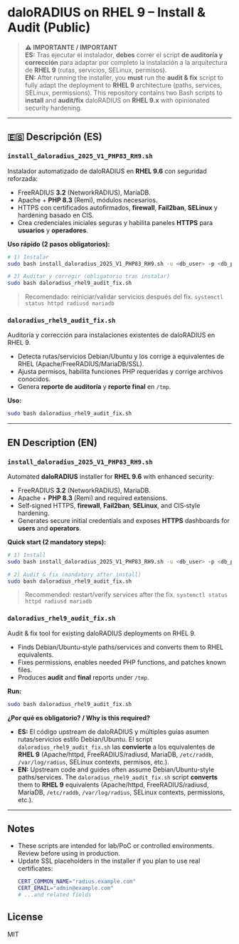 # daloRADIUS on RHEL 9 – Install & Audit (Public)

> **⚠️ IMPORTANTE / IMPORTANT**  
> **ES:** Tras ejecutar el instalador, **debes** correr el script **de auditoría y corrección** para adaptar por completo la instalación a la arquitectura de **RHEL 9** (rutas, servicios, SELinux, permisos).  
> **EN:** After running the installer, you **must** run the **audit & fix** script to fully adapt the deployment to **RHEL 9** architecture (paths, services, SELinux, permissions).
This repository contains two Bash scripts to **install** and **audit/fix** daloRADIUS on **RHEL 9.x** with opinionated security hardening.

---

## 🇪🇸 Descripción (ES)

### `install_daloradius_2025_V1_PHP83_RH9.sh`
Instalador automatizado de daloRADIUS en **RHEL 9.6** con seguridad reforzada:
- FreeRADIUS **3.2** (NetworkRADIUS), MariaDB.
- Apache + **PHP 8.3** (Remi), módulos necesarios.
- HTTPS con certificados autofirmados, **firewall**, **Fail2ban**, **SELinux** y hardening basado en CIS.
- Crea credenciales iniciales seguras y habilita paneles **HTTPS** para **usuarios** y **operadores**.

**Uso rápido (2 pasos obligatorios):**
```bash
# 1) Instalar
sudo bash install_daloradius_2025_V1_PHP83_RH9.sh -u <db_user> -p <db_pass> -s <db_schema>

# 2) Auditar y corregir (obligatorio tras instalar)
sudo bash daloradius_rhel9_audit_fix.sh
```
> Recomendado: reiniciar/validar servicios después del fix.
> `systemctl status httpd radiusd mariadb`

### `daloradius_rhel9_audit_fix.sh`
Auditoría y corrección para instalaciones existentes de daloRADIUS en RHEL 9.
- Detecta rutas/servicios Debian/Ubuntu y los corrige a equivalentes de RHEL (Apache/FreeRADIUS/MariaDB/SSL).
- Ajusta permisos, habilita funciones PHP requeridas y corrige archivos conocidos.
- Genera **reporte de auditoría** y **reporte final** en `/tmp`.

**Uso:**
```bash
sudo bash daloradius_rhel9_audit_fix.sh
```

---

## EN Description (EN)

### `install_daloradius_2025_V1_PHP83_RH9.sh`
Automated **daloRADIUS** installer for **RHEL 9.6** with enhanced security:
- FreeRADIUS **3.2** (NetworkRADIUS), MariaDB.
- Apache + **PHP 8.3** (Remi) and required extensions.
- Self‑signed HTTPS, **firewall**, **Fail2ban**, **SELinux**, and CIS‑style hardening.
- Generates secure initial credentials and exposes **HTTPS** dashboards for **users** and **operators**.

**Quick start (2 mandatory steps):**
```bash
# 1) Install
sudo bash install_daloradius_2025_V1_PHP83_RH9.sh -u <db_user> -p <db_pass> -s <db_schema>

# 2) Audit & fix (mandatory after install)
sudo bash daloradius_rhel9_audit_fix.sh
```
> Recommended: restart/verify services after the fix.
> `systemctl status httpd radiusd mariadb`

### `daloradius_rhel9_audit_fix.sh`
Audit & fix tool for existing daloRADIUS deployments on RHEL 9.
- Finds Debian/Ubuntu‑style paths/services and converts them to RHEL equivalents.
- Fixes permissions, enables needed PHP functions, and patches known files.
- Produces **audit** and **final** reports under `/tmp`.

**Run:**
```bash
sudo bash daloradius_rhel9_audit_fix.sh
```

**¿Por qué es obligatorio? / Why is this required?**  
- **ES:** El código upstream de daloRADIUS y múltiples guías asumen rutas/servicios estilo Debian/Ubuntu. El script `daloradius_rhel9_audit_fix.sh` las **convierte** a los equivalentes de **RHEL 9** (Apache/httpd, FreeRADIUS/radiusd, MariaDB, `/etc/raddb`, `/var/log/radius`, SELinux contexts, permisos, etc.).  
- **EN:** Upstream code and guides often assume Debian/Ubuntu-style paths/services. The `daloradius_rhel9_audit_fix.sh` script **converts** them to **RHEL 9** equivalents (Apache/httpd, FreeRADIUS/radiusd, MariaDB, `/etc/raddb`, `/var/log/radius`, SELinux contexts, permissions, etc.).

---

## Notes
- These scripts are intended for lab/PoC or controlled environments. Review before using in production.
- Update SSL placeholders in the installer if you plan to use real certificates:
  ```bash
  CERT_COMMON_NAME="radius.example.com"
  CERT_EMAIL="admin@example.com"
  # ...and related fields
  ```

## License
MIT
